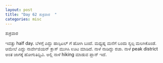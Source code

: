 ```yaml
---
layout: post
title: "Day 62 ಶುಕ್ರವಾರ  "
categories: misc
---
```

ಶುಕ್ರವಾರ


ಇವತ್ತು half day. ಬೆಳಗ್ಗೆ ಎದ್ದು ಹಾಸ್ಪಿಟಲ್ ಗೆ ಹೋಗಿ ಬಂದೆ. ಮಧ್ಯಹ್ನ ಮನೆಗೆ ಬಂದು ಸ್ವಲ್ಪ ಮಲಗಿಕೊಂಡೆ. ಆಮೇಲೆ ಎದ್ದು ನಾರ್ವೇಜಿಯನ್ ಕ್ಲಾಸ್ ಮುಗಿಸಿ ಊಟ ಮಾಡಿದೆ. 
ನಾಳೆ ನಾಡಿದ್ದು ರಜಾ. ನಾಳೆ peak district ಅಂತ ಜಾಗಕ್ಕೆ ಹೋಗುತಿದ್ದಿವಿ. ಅಲ್ಲಿ ನಾಳೆ hiking ಮಾಡುವ ಪ್ಲಾನ್ ಇದೆ.
